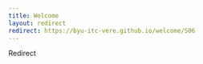 ```yaml
---
title: Welcome
layout: redirect
redirect: https://byu-itc-vere.github.io/welcome/S06
---
```

Redirect